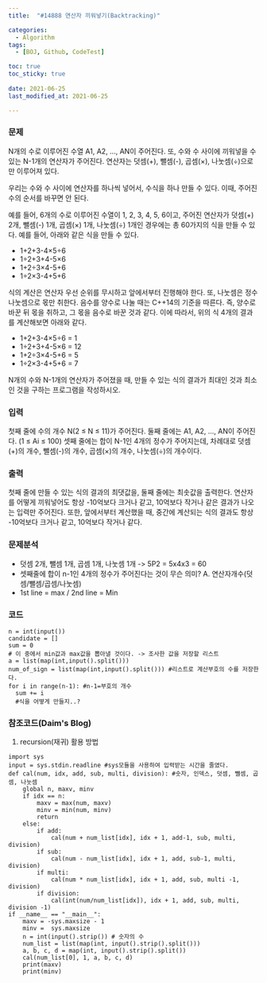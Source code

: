 ```yaml
---
title:  "#14888 연산자 끼워넣기(Backtracking)"

categories:
  - Algorithm
tags:
  - [BOJ, Github, CodeTest]

toc: true
toc_sticky: true
 
date: 2021-06-25
last_modified_at: 2021-06-25

---
```


### 문제
N개의 수로 이루어진 수열 A1, A2, ..., AN이 주어진다. 또, 수와 수 사이에 끼워넣을 수 있는 N-1개의 연산자가 주어진다. 연산자는 덧셈(+), 뺄셈(-), 곱셈(×), 나눗셈(÷)으로만 이루어져 있다.

우리는 수와 수 사이에 연산자를 하나씩 넣어서, 수식을 하나 만들 수 있다. 이때, 주어진 수의 순서를 바꾸면 안 된다.

예를 들어, 6개의 수로 이루어진 수열이 1, 2, 3, 4, 5, 6이고, 주어진 연산자가 덧셈(+) 2개, 뺄셈(-) 1개, 곱셈(×) 1개, 나눗셈(÷) 1개인 경우에는 총 60가지의 식을 만들 수 있다. 예를 들어, 아래와 같은 식을 만들 수 있다.

- 1+2+3-4×5÷6
- 1÷2+3+4-5×6
- 1+2÷3×4-5+6
- 1÷2×3-4+5+6

식의 계산은 연산자 우선 순위를 무시하고 앞에서부터 진행해야 한다. 또, 나눗셈은 정수 나눗셈으로 몫만 취한다. 음수를 양수로 나눌 때는 C++14의 기준을 따른다. 즉, 양수로 바꾼 뒤 몫을 취하고, 그 몫을 음수로 바꾼 것과 같다. 이에 따라서, 위의 식 4개의 결과를 계산해보면 아래와 같다.

- 1+2+3-4×5÷6 = 1
- 1÷2+3+4-5×6 = 12
- 1+2÷3×4-5+6 = 5
- 1÷2×3-4+5+6 = 7

N개의 수와 N-1개의 연산자가 주어졌을 때, 만들 수 있는 식의 결과가 최대인 것과 최소인 것을 구하는 프로그램을 작성하시오.

### 입력
첫째 줄에 수의 개수 N(2 ≤ N ≤ 11)가 주어진다. 둘째 줄에는 A1, A2, ..., AN이 주어진다. (1 ≤ Ai ≤ 100) 셋째 줄에는 합이 N-1인 4개의 정수가 주어지는데, 차례대로 덧셈(+)의 개수, 뺄셈(-)의 개수, 곱셈(×)의 개수, 나눗셈(÷)의 개수이다.

### 출력
첫째 줄에 만들 수 있는 식의 결과의 최댓값을, 둘째 줄에는 최솟값을 출력한다. 연산자를 어떻게 끼워넣어도 항상 -10억보다 크거나 같고, 10억보다 작거나 같은 결과가 나오는 입력만 주어진다. 또한, 앞에서부터 계산했을 때, 중간에 계산되는 식의 결과도 항상 -10억보다 크거나 같고, 10억보다 작거나 같다.


### 문제분석
- 덧셈 2개, 뺄셈 1개, 곱셈 1개, 나눗셈 1개 -> 5P2 = 5x4x3 = 60
- 셋째줄에 합이 n-1인 4개의 정수가 주어진다는 것이 무슨 의미? A. 연산자개수(덧셈/뺄셈/곱셈/나눗셈)
- 1st line = max / 2nd line = Min

### 코드
```
n = int(input())
candidate = []
sum = 0
# 이 중에서 min값과 max값을 뽑아낼 것이다. -> 조사한 값을 저장할 리스트
a = list(map(int,input().split()))
num_of_sign = list(map(int,input().split())) #리스트로 계산부호의 수를 저장한다.
for i in range(n-1): #n-1=부호의 개수
  sum += i
  #식을 어떻게 만들지..?
```
### 참조코드(Daim's Blog)
1. recursion(재귀) 활용 방법
```
import sys
input = sys.stdin.readline #sys모듈을 사용하여 입력받는 시간을 줄였다.
def cal(num, idx, add, sub, multi, division): #숫자, 인덱스, 덧셈, 뺄셈, 곱셈, 나눗셈
    global n, maxv, minv
    if idx == n:
        maxv = max(num, maxv)
        minv = min(num, minv)
        return
    else:
        if add:
            cal(num + num_list[idx], idx + 1, add-1, sub, multi, division)
        if sub:
            cal(num - num_list[idx], idx + 1, add, sub-1, multi, division)
        if multi:
            cal(num * num_list[idx], idx + 1, add, sub, multi -1, division)
        if division:
            cal(int(num/num_list[idx]), idx + 1, add, sub, multi, division -1)
if __name__ == "__main__":
    maxv = -sys.maxsize - 1
    minv =  sys.maxsize
    n = int(input().strip()) # 숫자의 수
    num_list = list(map(int, input().strip().split()))
    a, b, c, d = map(int, input().strip().split())
    cal(num_list[0], 1, a, b, c, d)
    print(maxv)
    print(minv)
```  
